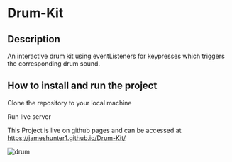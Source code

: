 # Drum-Kit

## Description 

An interactive drum kit using eventListeners for keypresses which triggers the corresponding drum sound.

## How to install and run the project

Clone the repository to your local machine

Run live server

This Project is live on github pages and can be accessed at https://jameshunter1.github.io/Drum-Kit/

![drum](https://user-images.githubusercontent.com/90528783/186235375-fd70d808-fbbd-42c0-b194-51cceaf5b4e6.JPG)


